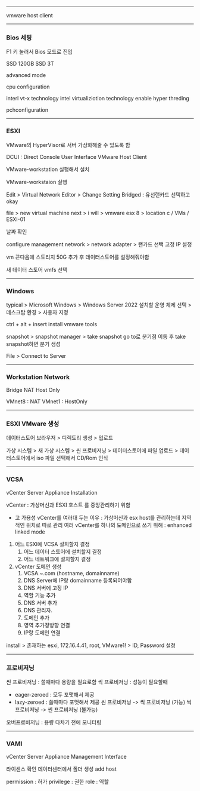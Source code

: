 
---
vmware host client

---
### Bios 세팅
F1 키 눌러서 Bios 모드로 진입

SSD 120GB
SSD 3T

advanced mode

cpu configuration

interl vt-x technology
intel virtualiziotion technology enable
hyper threding

pchconfiguration

---
### ESXI
VMware의 HyperVisor로 서버 가상화해줄 수 있도록 함

DCUI : Direct Console User Interface
VMware Host Client


VMware-workstation 실행해서 설치

VMware-workstaion 실행

Edit > Virtual Network Editor > Change Setting
Bridged : 유선랜카드 선택하고 okay

file > new virtual machine
next > i will > vmware esx 8 > location c / VMs / ESXI-01

날짜 확인

configure management network > network adapter > 랜카드 선택
고정 IP 설정

vm 끈다음에 스토리지 50G 추가 후 데이터스토어를 설정해줘야함

새 데이터 스토어 vmfs 선택


---
### Windows 

typical > Microsoft Windows > Windows Server 2022
설치할 운영 체제 선택 > 데스크탑 환경 > 사용자 지정


ctrl + alt + insert
install vmware tools

snapshot > snapshot manager > take snapshot
go to로 분기점 이동 후 take snapshot하면 분기 생성

File > Connect to Server

---
### Workstation Network

Bridge
NAT
Host Only


VMnet8 : NAT
VMnet1 : HostOnly

---
### ESXI VMware 생성

데이터스토어 브라우저 > 디렉토리 생성 > 업로드

가상 시스템 > 새 가상 시스템 > 씬 프로비저닝 > 데이터스토어에 파일 업로드 > 데이터스토어에서 iso 파일 선택해서 CD/Rom 인식

---
### VCSA
vCenter Server Appliance Installation

vCenter : 가상머신과 ESXI 호스트 를 중앙관리하기 위함
- 고 가용성
vCenter를 여러대 두는 이유 : 가상머신과 esx host를 관리하는데 지역적인 위치로 따로 관리
여러 vCenter를 하나의 도메인으로 쓰기 위해 : enhanced linked mode

1. 어느 ESXI에 VCSA 설치할지 결정
	1. 어느 데이터 스토어에 설치할지 결정
	2. 어느 네트워크에 설치할지 결정
2. vCenter 도메인 생성
	1. VCSA.~.com (hostname, domainname)
	2. DNS Server에 IP랑 domainname 등록되어야함
	3. DNS 서버에 고정 IP
	4. 역할 기능 추가
	5. DNS 서버 추가
	6. DNS 관리자.
	7. 도메인 추가
	8. 영역 추가정방향 연결
	9. IP랑 도메인 연결


install > 존재하는 esxi, 172.16.4.41, root, VMware1! > ID, Password 설정

---
### 프로비저닝
씬 프로비저닝 : 쓸때마다 용량을 필요로함
씩 프로비저닝 : 성능이 필요할때
- eager-zeroed : 모두 포맷해서 제공
- lazy-zeroed : 쓸때마다 포맷해서 제공
씬 프로비저닝 -> 씩 프로비저닝 (가능)
씩 프로비저닝 -> 씬 프로비저닝 (불가능)

오버프로비저닝 : 용량 다차기 전에 모니터링

---
### VAMI
vCenter Server Appliance Management Interface

라이센스 확인
데이터센터에서
폴더 생성
add host

permission : 허가
privilege : 권한
role : 역할

